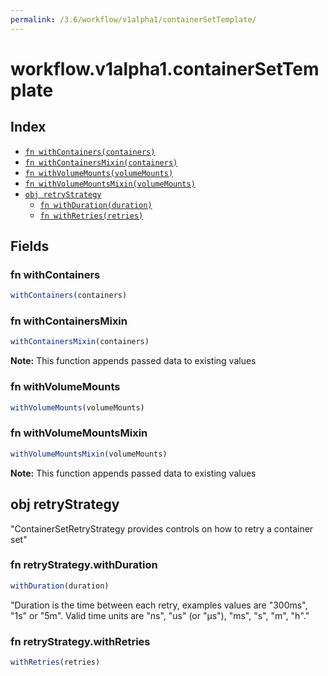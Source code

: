 ```yaml
---
permalink: /3.6/workflow/v1alpha1/containerSetTemplate/
---
```


# workflow.v1alpha1.containerSetTemplate



## Index

* [`fn withContainers(containers)`](#fn-withcontainers)
* [`fn withContainersMixin(containers)`](#fn-withcontainersmixin)
* [`fn withVolumeMounts(volumeMounts)`](#fn-withvolumemounts)
* [`fn withVolumeMountsMixin(volumeMounts)`](#fn-withvolumemountsmixin)
* [`obj retryStrategy`](#obj-retrystrategy)
  * [`fn withDuration(duration)`](#fn-retrystrategywithduration)
  * [`fn withRetries(retries)`](#fn-retrystrategywithretries)

## Fields

### fn withContainers

```ts
withContainers(containers)
```



### fn withContainersMixin

```ts
withContainersMixin(containers)
```



**Note:** This function appends passed data to existing values

### fn withVolumeMounts

```ts
withVolumeMounts(volumeMounts)
```



### fn withVolumeMountsMixin

```ts
withVolumeMountsMixin(volumeMounts)
```



**Note:** This function appends passed data to existing values

## obj retryStrategy

"ContainerSetRetryStrategy provides controls on how to retry a container set"

### fn retryStrategy.withDuration

```ts
withDuration(duration)
```

"Duration is the time between each retry, examples values are \"300ms\", \"1s\" or \"5m\". Valid time units are \"ns\", \"us\" (or \"µs\"), \"ms\", \"s\", \"m\", \"h\"."

### fn retryStrategy.withRetries

```ts
withRetries(retries)
```

